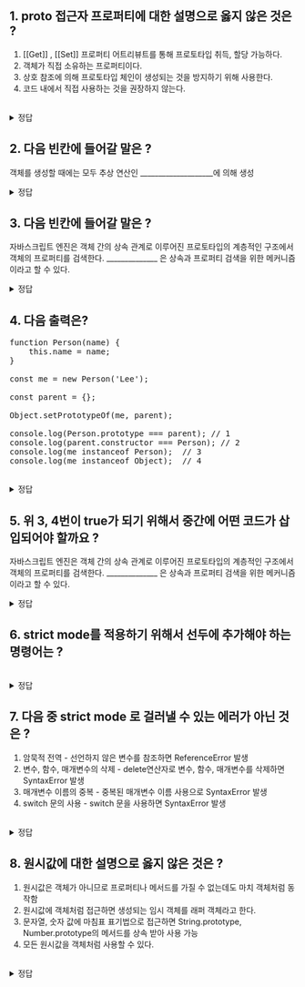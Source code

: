 ## 1. proto 접근자 프로퍼티에 대한 설명으로 옳지 않은 것은 ?
1. [[Get]] , [[Set]] 프로퍼티 어트리뷰트를 통해 프로토타입 취득, 할당 가능하다.
2. 객체가 직접 소유하는 프로퍼티이다.
3. 상호 참조에 의해 프로토타입 체인이 생성되는 것을 방지하기 위해 사용한다.
4. 코드 내에서 직접 사용하는 것을 권장하지 않는다.

<br/>
<details>
<summary>정답</summary>
<pre>
2. 객체가 직접 소유하는 프로퍼티가 아니라 Object.prototype의 접근자 프로퍼티이다.
따라서 모든 객체는 상속을 통해 Object.prototype.proto 사용 가능하다.
</pre>
</details>


## 2. 다음 빈칸에 들어갈 말은 ?
객체를 생성할 때에는 모두 추상 연산인 ____________________에 의해 생성
<br/>
<details>
<summary>정답</summary>
<pre>
OrdinaryObjectCreate
</pre>
</details>


## 3. 다음 빈칸에 들어갈 말은 ?
자바스크립트 엔진은 객체 간의 상속 관계로 이루어진 프로토타입의 계층적인 구조에서 객체의 프로퍼티를 검색한다. 
______________ 은 상속과 프로퍼티 검색을 위한 메커니즘이라고 할 수 있다.
<br/>
<details>
<summary>정답</summary>
<pre>
프로토타입 체인
</pre>
</details>


## 4. 다음 출력은?

<pre>
function Person(name) {
	this.name = name;
}

const me = new Person('Lee');

const parent = {};

Object.setPrototypeOf(me, parent);

console.log(Person.prototype === parent); // 1 
console.log(parent.constructor === Person); // 2
console.log(me instanceof Person);  // 3
console.log(me instanceof Object);  // 4
</pre>

<br/>
<details>
<summary>정답</summary>
<pre>
false
false
false
true
<aside>
🔸 me 객체는 프로토타입이 교체되어 생성자 함수와의 연결이 파괴됨
</aside>
<aside>
🔸 parent 객체를 Person 생성자 함수의 prototype 프로퍼티에 바인딩하면 
me instanceof Person은 true로 평가될 것이다.
</aside>
</pre>
</details>


## 5. 위 3, 4번이 true가 되기 위해서 중간에 어떤 코드가 삽입되어야 할까요 ?
자바스크립트 엔진은 객체 간의 상속 관계로 이루어진 프로토타입의 계층적인 구조에서 객체의 프로퍼티를 검색한다. 
______________ 은 상속과 프로퍼티 검색을 위한 메커니즘이라고 할 수 있다.
<br/>
<details>
<summary>정답</summary>
<pre>
Person.prototype = parent;
<aside>
🔸 parent 객체를 Person 생성자 함수의 prototype 프로퍼티에 바인딩한다.
</aside>
</pre>
</details>

## 6. strict mode를 적용하기 위해서 선두에 추가해야 하는 명령어는 ?
<br/>
<details>
<summary>정답</summary>
<pre>
‘use strict’;
</pre>
</details>


## 7. 다음 중 strict mode 로 걸러낼 수 있는 에러가 아닌 것은 ?
1. 암묵적 전역 - 선언하지 않은 변수를 참조하면 ReferenceError 발생
2. 변수, 함수, 매개변수의 삭제 - delete연산자로 변수, 함수, 매개변수를 삭제하면 SyntaxError 발생
3. 매개변수 이름의 중복 - 중복된 매개변수 이름 사용으로 SyntaxError 발생
4. switch 문의 사용 - switch 문을 사용하면 SyntaxError 발생
<br/>
<details>
<summary>정답</summary>
<pre>
4. switch가 아니라 with 문을 사용하면 에러 발생
</pre>
</details>

## 8. 원시값에 대한 설명으로 옳지 않은 것은 ?
1. 원시값은 객체가 아니므로 프로퍼티나 메서드를 가질 수 없는데도 마치 객체처럼 동작함
2. 원시값에 객체처럼 접근하면 생성되는 임시 객체를 래퍼 객체라고 한다.
3. 문자열, 숫자 값에 마침표 표기법으로 접근하면 String.prototype, Number.prototype의 메서드를 상속 받아 사용 가능
4. 모든 원시값을 객체처럼 사용할 수 있다.
<br/>
<details>
<summary>정답</summary>
<pre>
4. 문자열, 숫자, 불리언, 심벌 이외의 원시값을 객체처럼 사용하면 에러 발생
</pre>
</details>


